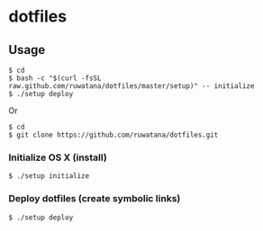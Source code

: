 # dotfiles

## Usage
```
$ cd
$ bash -c "$(curl -fsSL raw.github.com/ruwatana/dotfiles/master/setup)" -- initialize
$ ./setup deploy
```

Or

```
$ cd
$ git clone https://github.com/ruwatana/dotfiles.git
```

### Initialize OS X (install)
```
$ ./setup initialize
```

### Deploy dotfiles (create symbolic links)
```
$ ./setup deploy
```

